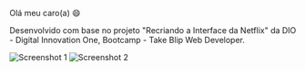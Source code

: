 Olá meu caro(a) 😄

Desenvolvido com base no projeto "Recriando a Interface da Netflix" da DIO - Digital Innovation One, Bootcamp - Take Blip Web Developer.

![Screenshot 1](https://user-images.githubusercontent.com/89074342/166656428-591ca663-85c6-4eb3-a7a0-ea4cefaa04ac.png)
![Screenshot 2](https://user-images.githubusercontent.com/89074342/166656449-91ccb228-a4d0-43d5-8b28-dfd67ae37716.png)
